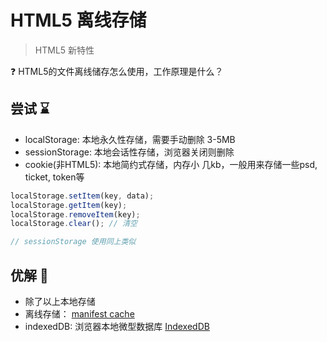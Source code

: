 # HTML5 离线存储

> HTML5 新特性

❓ HTML5的文件离线储存怎么使用，工作原理是什么？

## 尝试 ⌛

- localStorage: 本地永久性存储，需要手动删除 3-5MB
- sessionStorage: 本地会话性存储，浏览器关闭则删除
- cookie(非HTML5): 本地简约式存储，内存小 几kb，一般用来存储一些psd, ticket, token等

```js
localStorage.setItem(key, data);
localStorage.getItem(key);
localStorage.removeItem(key);
localStorage.clear(); // 清空

// sessionStorage 使用同上类似
```

## 优解 🚀

- 除了以上本地存储
- 离线存储： [manifest cache](https://developer.mozilla.org/zh-CN/docs/Web/HTML/Using_the_application_cache)
- indexedDB: 浏览器本地微型数据库 [IndexedDB](https://developer.mozilla.org/zh-CN/docs/Web/API/IndexedDB_API/Using_IndexedDB)
